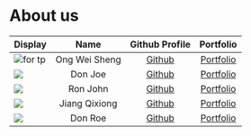 # About us

Display | Name | Github Profile | Portfolio 
--------|:----:|:--------------:|:---------:
![for tp](https://user-images.githubusercontent.com/57165946/109902573-9a16dd00-7cd5-11eb-9849-8f22c135ac6f.jpg) | Ong Wei Sheng | [Github](https://github.com/ongweisheng) | [Portfolio](https://www.linkedin.com/in/weishengong30/)
![](https://via.placeholder.com/100.png?text=Photo) | Don Joe | [Github](https://github.com/) | [Portfolio](docs/team/johndoe.md)
![](https://via.placeholder.com/100.png?text=Photo) | Ron John | [Github](https://github.com/) | [Portfolio](docs/team/johndoe.md)
![](https://via.placeholder.com/100.png?text=Photo) | Jiang Qixiong | [Github](https://github.com/951553394) | [Portfolio](https://github.com/951553394)
![](https://via.placeholder.com/100.png?text=Photo) | Don Roe | [Github](https://github.com/) | [Portfolio](docs/team/johndoe.md)
